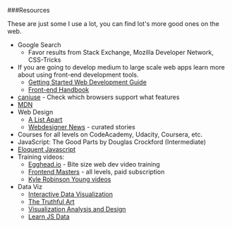 ###Resources

These are just some I use a lot, you can find lot's more good ones on the web.

- Google Search
    - Favor results from Stack Exchange, Mozilla Developer Network, CSS-Tricks
- If you are going to develop medium to large scale web apps learn more about using front-end development tools. 
    - [Getting Started Web Development Guide](http://jlord.us/blog/getting-started.html)
    - [Front-end Handbook](https://www.gitbook.com/book/frontendmasters/front-end-handbook/details)
- [caniuse](caniuse.com) - Check which browsers support what features
- [MDN](https://developer.mozilla.org/en-US/docs/Web/Guide) 
- Web Design
    - [A List Apart](http://alistapart.com/)
    - [Webdesigner News](http://www.webdesignernews.com/) - curated stories
- Courses for all levels on CodeAcademy, Udacity, Coursera, etc.
- JavaScript: The Good Parts by Douglas Crockford (Intermediate)
- [Eloquent Javascript](eloquentjavascript.net)
- Training videos:
    - [Egghead.io](https://egghead.io/) - Bite size web dev video training
    - [Frontend Masters](https://frontendmasters.com/) - all levels, paid subscription
    - [Kyle Robinson Young videos](https://www.youtube.com/user/kylerobinsonyoung)
- Data Viz
    - [Interactive Data Visualization](http://alignedleft.com/tutorials/d3)
    - [The Truthful Art](http://www.amazon.com/The-Truthful-Art-Charts-Communication/dp/0321934075)
    - [Visualization Analysis and Design](http://www.amazon.com/Visualization-Analysis-Design-AK-Peters/dp/1466508914/ref=sr_1_1?s=books&ie=UTF8&qid=1458874756&sr=1-1&keywords=tamara+munzner)
    - [Learn JS Data](http://learnjsdata.com/)

